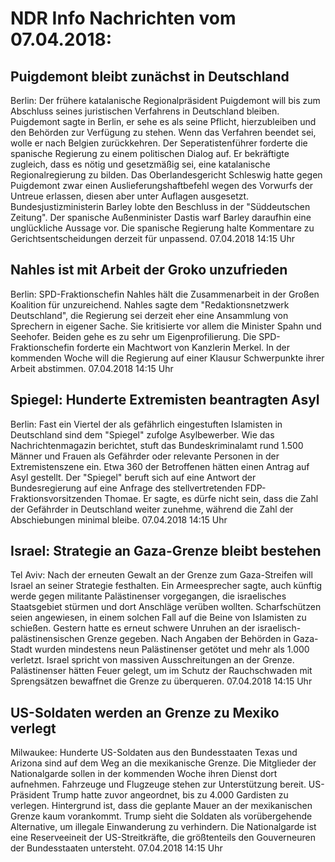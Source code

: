 # NDR Info Nachrichten vom 07.04.2018:


## Puigdemont bleibt zunächst in Deutschland
Berlin: Der frühere katalanische Regionalpräsident Puigdemont will bis zum Abschluss seines juristischen Verfahrens in Deutschland bleiben. Puigdemont sagte in Berlin, er sehe es als seine Pflicht, hierzubleiben und den Behörden zur Verfügung zu stehen. Wenn das Verfahren beendet sei, wolle er nach Belgien zurückkehren. Der Seperatistenführer forderte die spanische Regierung zu einem politischen Dialog auf. Er bekräftigte zugleich, dass es nötig und gesetzmäßig sei, eine katalanische Regionalregierung zu bilden. Das Oberlandesgericht Schleswig hatte gegen Puigdemont zwar einen Auslieferungshaftbefehl wegen des Vorwurfs der Untreue erlassen, diesen aber unter Auflagen ausgesetzt. Bundesjustizministerin Barley lobte den Beschluss in der "Süddeutschen Zeitung". Der spanische Außenminister Dastis warf Barley daraufhin eine unglückliche Aussage vor. Die spanische Regierung halte Kommentare zu Gerichtsentscheidungen derzeit für unpassend. 07.04.2018 14:15 Uhr 

## Nahles ist mit Arbeit der Groko unzufrieden
Berlin: SPD-Fraktionschefin Nahles hält die Zusammenarbeit in der Großen Koalition für unzureichend. Nahles sagte dem "Redaktionsnetzwerk Deutschland", die Regierung sei derzeit eher eine Ansammlung von Sprechern in eigener Sache. Sie kritisierte vor allem die Minister Spahn und Seehofer. Beiden gehe es zu sehr um Eigenprofilierung. Die SPD-Fraktionschefin forderte ein Machtwort von Kanzlerin Merkel. In der kommenden Woche will die Regierung auf einer Klausur Schwerpunkte ihrer Arbeit abstimmen. 07.04.2018 14:15 Uhr 

## Spiegel: Hunderte Extremisten beantragten Asyl
Berlin: 	Fast ein Viertel der als gefährlich eingestuften Islamisten in Deutschland sind dem "Spiegel" zufolge Asylbewerber. Wie das Nachrichtenmagazin berichtet, stuft das Bundeskriminalamt rund 1.500 Männer und Frauen als Gefährder oder relevante Personen in der Extremistenszene ein. Etwa 360 der Betroffenen hätten einen Antrag auf Asyl gestellt. Der "Spiegel" beruft sich auf eine Antwort der Bundesregierung auf eine Anfrage des stellvertretenden FDP-Fraktionsvorsitzenden Thomae. Er sagte, es dürfe nicht sein, dass die Zahl der Gefährder in Deutschland weiter zunehme, während die Zahl der Abschiebungen minimal bleibe. 07.04.2018 14:15 Uhr 

## Israel: Strategie an Gaza-Grenze bleibt bestehen
Tel Aviv: Nach der erneuten Gewalt an der Grenze zum Gaza-Streifen will Israel an seiner Strategie festhalten. Ein Armeesprecher sagte, auch künftig werde gegen militante Palästinenser vorgegangen, die israelisches Staatsgebiet stürmen und dort Anschläge verüben wollten. Scharfschützen seien angewiesen, in einem solchen Fall auf die Beine von Islamisten zu schießen. Gestern hatte es erneut schwere Unruhen an der israelisch-palästinensischen Grenze gegeben. Nach Angaben der Behörden in Gaza-Stadt wurden mindestens neun Palästinenser getötet und mehr als 1.000 verletzt. Israel spricht von massiven Ausschreitungen an der Grenze. Palästinenser hätten Feuer gelegt, um im Schutz der Rauchschwaden mit Sprengsätzen bewaffnet die Grenze zu überqueren. 07.04.2018 14:15 Uhr 

## US-Soldaten werden an Grenze zu Mexiko verlegt
Milwaukee:	Hunderte US-Soldaten aus den Bundesstaaten Texas und Arizona sind auf dem Weg an die mexikanische Grenze. Die Mitglieder der Nationalgarde sollen in der kommenden Woche ihren Dienst dort aufnehmen. Fahrzeuge und Flugzeuge stehen zur Unterstützung bereit. US-Präsident Trump hatte zuvor angeordnet, bis zu 4.000 Gardisten zu verlegen. Hintergrund ist, dass die geplante Mauer an der mexikanischen Grenze kaum vorankommt. Trump sieht die Soldaten als vorübergehende Alternative, um illegale Einwanderung zu verhindern. Die Nationalgarde ist eine Reserveeineit der US-Streitkräfte, die größtenteils den Gouverneuren der Bundesstaaten untersteht. 07.04.2018 14:15 Uhr 
